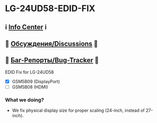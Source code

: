 # LG-24UD58-EDID-FIX

## ℹ️ [Info Center](https://github.com/hydra2s-info) ℹ️ 
## 💬 [Обсуждения/Discussions](https://github.com/hydra2s-info/about/discussions) 💬
## 🐞 [Баг-Репорты/Bug-Tracker](https://github.com/hydra2s-info/about/issues) 🐞

EDID Fix for LG-24UD58

- [x] GSM5B09 (DisplayPort)
- [ ] GSM5B08 (HDMI)

### What we doing?

- We fix physical display size for proper scaling (24-inch, instead of 27-inch). 
